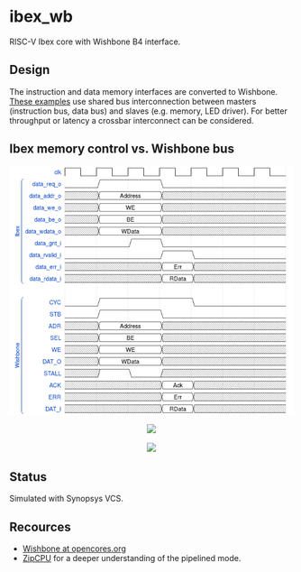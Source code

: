 # ibex_wb
RISC-V Ibex core with Wishbone B4 interface.

## Design
The instruction and data memory interfaces are converted to
Wishbone.
[These examples](https://github.com/pbing/ibex_wb/tree/master/sim) use shared bus
interconnection between masters (instruction bus, data bus) and slaves (e.g. memory, LED driver).
For better throughput or latency a crossbar interconnect can be considered.

## Ibex memory control vs. Wishbone bus
<p align="center"><img src="doc/images/timing1.png" width="650"></p>
<p align="center"><img src="doc/images/timing2.png" width="650"></p>
<p align="center"><img src="doc/images/timing3.png"></p>

## Status
Simulated with Synopsys VCS.

## Recources
- [Wishbone at opencores.org](https://opencores.org/howto/wishbone)
- [ZipCPU](http://zipcpu.com/zipcpu/2017/11/07/wb-formal.html) for a deeper understanding of the pipelined mode.
